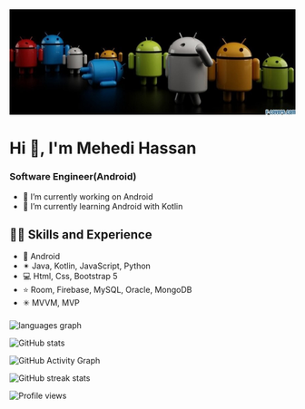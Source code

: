 <img src="https://github.com/mehedii-hassan/mehedii-hassan/blob/main/profile_banner.jpg"> 

# Hi 👋, I'm Mehedi Hassan
### Software Engineer(Android)

- 🔭 I’m currently working on Android 
- 🌱 I’m currently learning Android with Kotlin 

## 👨‍💻 Skills and Experience
* 📲 Android
* ✴ Java, Kotlin, JavaScript, Python
* 💻 Html, Css, Bootstrap 5
* ⭐ Room, Firebase, MySQL, Oracle, MongoDB
* ✳ MVVM, MVP

###

  <img src="https://github-readme-stats.vercel.app/api/top-langs?locale=en&hide_title=false&layout=compact&card_width=320&langs_count=5&theme=dracula&hide_border=false&username=mehedii-hassan" height="150" alt="languages graph"  />
</div>



![GitHub stats](https://github-readme-stats.vercel.app/api?username=mehedii-hassan&show_icons=true)  

![GitHub Activity Graph](https://activity-graph.herokuapp.com/graph?username=mehedii-hassan)  

![GitHub streak stats](https://streak-stats.demolab.com/?user=mehedii-hassan)  

![Profile views](https://gpvc.arturio.dev/mehedii-hassan)  
